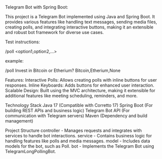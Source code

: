 Telegram Bot with Spring Boot:

This project is a Telegram Bot implemented using Java and Spring Boot. It provides various features like handling text messages, sending media files, creating polls, and integrating interactive buttons, making it an extensible and robust bot framework for diverse use cases.

Test instructions:

/poll <question> <option1,option2,...>

example:

/poll Invest in Bitcoin or Etherium? Bitcoin,Etherium,None


Features:
Interactive Polls: Allows creating polls with inline buttons for user responses.
Inline Keyboards: Adds buttons for enhanced user interaction.
Scalable Design: Built using the MVC architecture, making it extensible for additional features like meeting scheduling, reminders, and more.

Technology Stack
Java 17 (Compatible with Corretto 17)
Spring Boot (For building REST APIs and business logic)
Telegram Bot API (For communication with Telegram servers)
Maven (Dependency and build management)

Project Structure
controller - Manages requests and integrates with services to handle bot interactions.
service - Contains business logic for handling features like polls and media messages.
model - Includes data models for the bot, such as Poll.
bot - Implements the Telegram Bot using TelegramLongPollingBot.

